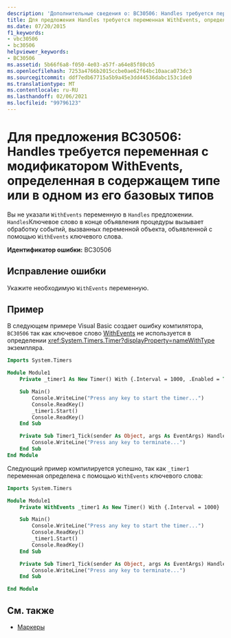 ```yaml
---
description: 'Дополнительные сведения о: BC30506: Handles требуется переменная с модификатором WithEvents, определенная в содержащем типе или в одном из его базовых типов'
title: Для предложения Handles требуется переменная WithEvents, определенная в содержащем типе или одном из его базовых типов
ms.date: 07/20/2015
f1_keywords:
- vbc30506
- bc30506
helpviewer_keywords:
- BC30506
ms.assetid: 5b66f6a8-f050-4e03-a57f-a64e85f80cb5
ms.openlocfilehash: 7253a4766b2015ccbe0ae62f64bc10aaca073dc3
ms.sourcegitcommit: ddf7edb67715a5b9a45e3dd44536dabc153c1de0
ms.translationtype: MT
ms.contentlocale: ru-RU
ms.lasthandoff: 02/06/2021
ms.locfileid: "99796123"
---
```

# <a name="bc30506-handles-clause-requires-a-withevents-variable-defined-in-the-containing-type-or-one-of-its-base-types"></a>Для предложения BC30506: Handles требуется переменная с модификатором WithEvents, определенная в содержащем типе или в одном из его базовых типов

Вы не указали `WithEvents` переменную в `Handles` предложении. `Handles`Ключевое слово в конце объявления процедуры вызывает обработку событий, вызванных переменной объекта, объявленной с помощью `WithEvents` ключевого слова.

**Идентификатор ошибки:** BC30506

## <a name="to-correct-this-error"></a>Исправление ошибки

Укажите необходимую `WithEvents` переменную.

## <a name="example"></a>Пример

В следующем примере Visual Basic создает ошибку компилятора, `BC30506` так как ключевое слово [WithEvents](../modifiers/withevents.md) не используется в определении <xref:System.Timers.Timer?displayProperty=nameWithType> экземпляра.

```vb
Imports System.Timers

Module Module1
    Private _timer1 As New Timer() With {.Interval = 1000, .Enabled = True}

    Sub Main()
        Console.WriteLine("Press any key to start the timer...")
        Console.ReadKey()
        _timer1.Start()
        Console.ReadKey()
    End Sub

    Private Sub Timer1_Tick(sender As Object, args As EventArgs) Handles _timer1.Elapsed
        Console.WriteLine("Press any key to terminate...")
    End Sub
End Module
```

Следующий пример компилируется успешно, так как `_timer1` переменная определена с помощью `WithEvents` ключевого слова:

```vb
Imports System.Timers

Module Module1
    Private WithEvents _timer1 As New Timer() With {.Interval = 1000}

    Sub Main()
        Console.WriteLine("Press any key to start the timer...")
        Console.ReadKey()
        _timer1.Start()
        Console.ReadKey()
    End Sub

    Private Sub Timer1_Tick(sender As Object, args As EventArgs) Handles _timer1.Elapsed
        Console.WriteLine("Press any key to terminate...")
    End Sub

End Module
```

## <a name="see-also"></a>См. также

- [Маркеры](../statements/handles-clause.md)

